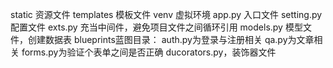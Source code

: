 static 资源文件
templates 模板文件
venv  虚拟环境
app.py  入口文件
setting.py 配置文件
exts.py   充当中间件，避免项目文件之间循环引用
models.py  模型文件，创建数据表
blueprints蓝图目录：
            auth.py为登录与注册相关 
            qa.py为文章相关
            forms.py为验证个表单之间是否正确
ducorators.py，装饰器文件

